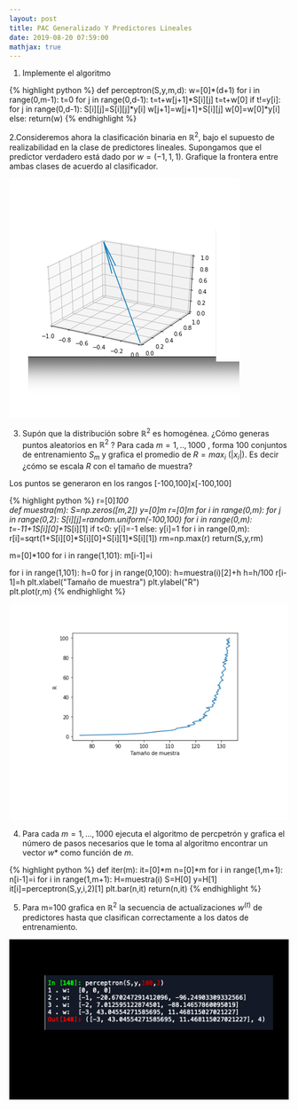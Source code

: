 ```yaml
---
layout: post
title: PAC Generalizado Y Predictores Lineales
date: 2019-08-20 07:59:00
mathjax: true
---
```

1. Implemente el algoritmo

{% highlight python %}
def perceptron(S,y,m,d):
    w=[0]*(d+1)
    for i in range(0,m-1):
        t=0
        for j in range(0,d-1):
            t=t+w[j+1]*S[i][j]
        t=t+w[0]
        if t!=y[i]:
            for j in range(0,d-1):
                S[i][j]=S[i][j]*y[i]
                w[j+1]=w[j+1]+S[i][j]
            w[0]=w[0]*y[i]
        else:
            return(w)
{% endhighlight %}

2.Consideremos ahora la clasificación binaria en $\mathbb{R}^2$, bajo el supuesto de realizabilidad en la clase de predictores lineales. Supongamos que el predictor verdadero está dado por $w=(-1,1,1)$. Grafique la frontera entre ambas clases de acuerdo al clasificador. 

<div class="img_row">
	<img class="col one" src="/img/vector2.png">
</div>

3. Supón que la distribución sobre $\mathbb{R}^2$ es homogénea. ¿Cómo generas puntos aleatorios en $\mathbb{R}^2$ ? Para cada $m=1,..,1000$ , forma 100 conjuntos de entrenamiento $S_m$ y grafica el promedio de $R=max_i$ ($|x_i|$). Es decir ¿cómo se escala $R$ con el tamaño de muestra?

Los puntos se generaron en los rangos [-100,100]x[-100,100]

{% highlight python %}
r=[0]*100    
def muestra(m):
    S=np.zeros([m,2])
    y=[0]*m
    r=[0]*m
    for i in range(0,m):
        for j in range(0,2):
            S[i][j]=random.uniform(-100,100)
    for i in range(0,m):
        t=-1*1+1*S[i][0]+1*S[i][1]
        if t<0:
            y[i]=-1
        else:
            y[i]=1
    for i in range(0,m):
        r[i]=sqrt(1+S[i][0]*S[i][0]+S[i][1]*S[i][1])
    rm=np.max(r)
    return(S,y,rm)

m=[0]*100
for i in range(1,101):
    m[i-1]=i

for i in range(1,101):
    h=0
    for j in range(0,100):
        h=muestra(i)[2]+h
    h=h/100
    r[i-1]=h
plt.xlabel("Tamaño de muestra")
plt.ylabel("R")   
plt.plot(r,m)
{% endhighlight %}

<div class="img_row">
	<img class="col one" src="/img/R.jpg">
</div>

4. Para cada $m=1,...,1000$ ejecuta el algoritmo de percpetrón y grafica el número de pasos necesarios que le toma al algoritmo encontrar un vector $w*$ como función de $m$.

{% highlight python %}
def iter(m):
    it=[0]*m
    n=[0]*m
    for i in range(1,m+1):
        n[i-1]=i
    for i in range(1,m+1):
        H=muestra(i)
        S=H[0]
        y=H[1]
        it[i]=perceptron(S,y,i,2)[1]
    plt.bar(n,it)
    return(n,it)
{% endhighlight %}

5. Para m=100 grafica en $\mathbb{R}^2$ la secuencia de actualizaciones $w^(t)$ de predictores hasta que clasifican correctamente a los datos de entrenamiento. 
<div class="img_row">
	<img class="col one" src="/img/100.png">
</div>
